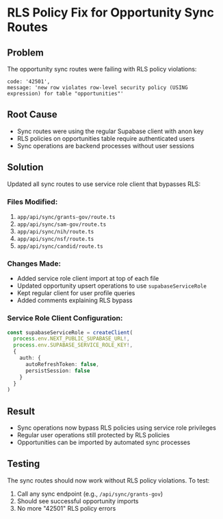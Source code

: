 # RLS Policy Fix for Opportunity Sync Routes

## Problem
The opportunity sync routes were failing with RLS policy violations:
```
code: '42501',
message: 'new row violates row-level security policy (USING expression) for table "opportunities"'
```

## Root Cause
- Sync routes were using the regular Supabase client with anon key
- RLS policies on opportunities table require authenticated users
- Sync operations are backend processes without user sessions

## Solution
Updated all sync routes to use service role client that bypasses RLS:

### Files Modified:
1. `app/api/sync/grants-gov/route.ts`
2. `app/api/sync/sam-gov/route.ts` 
3. `app/api/sync/nih/route.ts`
4. `app/api/sync/nsf/route.ts`
5. `app/api/sync/candid/route.ts`

### Changes Made:
- Added service role client import at top of each file
- Updated opportunity upsert operations to use `supabaseServiceRole`
- Kept regular client for user profile queries
- Added comments explaining RLS bypass

### Service Role Client Configuration:
```typescript
const supabaseServiceRole = createClient(
  process.env.NEXT_PUBLIC_SUPABASE_URL!,
  process.env.SUPABASE_SERVICE_ROLE_KEY!,
  {
    auth: {
      autoRefreshToken: false,
      persistSession: false
    }
  }
)
```

## Result
- Sync operations now bypass RLS policies using service role privileges
- Regular user operations still protected by RLS policies
- Opportunities can be imported by automated sync processes

## Testing
The sync routes should now work without RLS policy violations. To test:
1. Call any sync endpoint (e.g., `/api/sync/grants-gov`)
2. Should see successful opportunity imports
3. No more "42501" RLS policy errors
